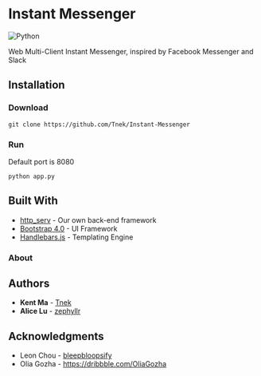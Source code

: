 # Instant Messenger

![Python](https://img.shields.io/badge/Python-3.6.3-blue.svg)

Web Multi-Client Instant Messenger, inspired by Facebook Messenger and Slack

## Installation

### Download

```
git clone https://github.com/Tnek/Instant-Messenger
```

### Run

Default port is 8080

```
python app.py
```

## Built With

* [http_serv](https://github.com/Tnek/Instant-Messenger/tree/master/http_serv) - Our own back-end framework
* [Bootstrap 4.0](https://getbootstrap.com/) - UI Framework
* [Handlebars.js](https://handlebarsjs.com/) - Templating Engine

### About

## Authors

* **Kent Ma** - [Tnek](https://github.com/Tnek/)
* **Alice Lu** - [zephyllr](https://github.com/zephyllr/)

## Acknowledgments
* Leon Chou - [bleepbloopsify](https://github.com/bleepbloopsify/)
* Olia Gozha - https://dribbble.com/OliaGozha

